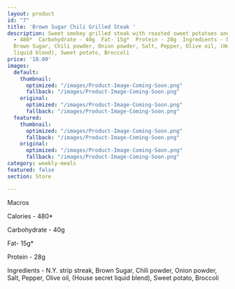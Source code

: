 ```yaml
---
layout: product
id: "7"
title: 'Brown Sugar Chili Grilled Steak '
description: Sweet smokey grilled steak with roasted sweet potatoes and steamed broccoli                           Macros  Calories
  - 480*  Carbohydrate - 40g  Fat- 15g*  Protein - 28g  Ingredients - N.Y. strip streak,
  Brown Sugar, Chili powder, Onion powder, Salt, Pepper, Olive oil, (House secret
  liquid blend), Sweet potato, Broccoli
price: '10.00'
images:
  default:
    thumbnail:
      optimized: "/images/Product-Image-Coming-Soon.png"
      fallback: "/images/Product-Image-Coming-Soon.png"
    original:
      optimized: "/images/Product-Image-Coming-Soon.png"
      fallback: "/images/Product-Image-Coming-Soon.png"
  featured:
    thumbnail:
      optimized: "/images/Product-Image-Coming-Soon.png"
      fallback: "/images/Product-Image-Coming-Soon.png"
    original:
      optimized: "/images/Product-Image-Coming-Soon.png"
      fallback: "/images/Product-Image-Coming-Soon.png"
category: weekly-meals
featured: false
section: Store

---
```

Macros

Calories - 480*

Carbohydrate - 40g

Fat- 15g*

Protein - 28g

Ingredients - N.Y. strip streak, Brown Sugar, Chili powder, Onion powder, Salt, Pepper, Olive oil, (House secret liquid blend), Sweet potato, Broccoli
